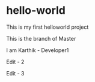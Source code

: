 # hello-world
This is my first helloworld project

This is the branch of Master

I am Karthik - Developer1

Edit - 2

Edit - 3
